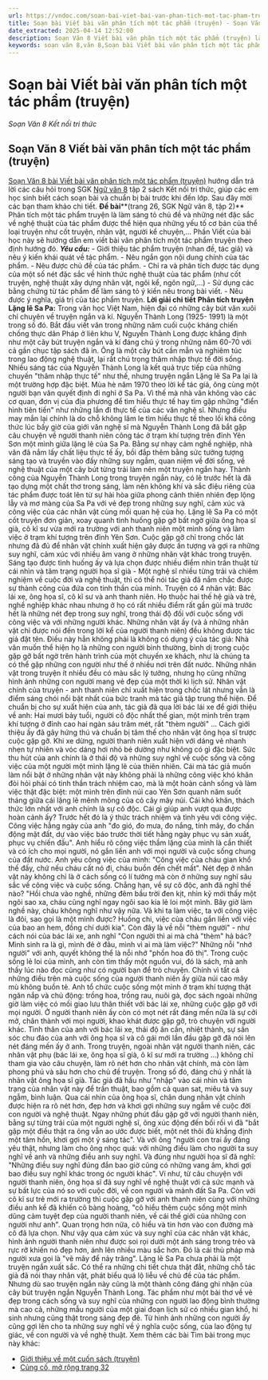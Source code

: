 ```yaml
---
url: https://vndoc.com/soan-bai-viet-bai-van-phan-tich-mot-tac-pham-truyen-313876
title: Soạn bài Viết bài văn phân tích một tác phẩm (truyện) - Soạn Văn 8 Kết nối tri thức - VnDoc.com
date_extracted: 2025-04-14 12:52:00
description: Soạn Văn 8 Viết bài văn phân tích một tác phẩm (truyện) là bài soạn bài mẫu thuộc chương trình Ngữ văn lớp 8 KNTT học kì 2. Mời các bạn cùng tham khảo bài soạn để chuẩn bị cho bài học sắp tới của mình.
keywords: soạn văn 8,văn 8,Soạn bài Viết bài văn phân tích một tác phẩm (truyện),ngữ văn 8,soan van 8,soạn văn lớp 8,giải văn 8,soạn văn 8 tập 2,soạn văn 8 Viết bài văn phân tích một tác phẩm,soạn văn 8 kết nối tri thức,văn 8 kntt,ngữ văn 8 kết nối tri thức,Viết bài văn phân tích một tác phẩm (truyện),soạn bài Viết bài văn phân tích một tác phẩm lớp 8,soạn văn 8 kntt,văn 8 kết nối tri thức
---
```


# Soạn bài Viết bài văn phân tích một tác phẩm \(truyện\)
_Soạn Văn 8 Kết nối tri thức_
## **Soạn Văn 8 Viết bài văn phân tích một tác phẩm \(truyện\)**
[Soạn Văn 8 bài Viết bài văn phân tích một tác phẩm \(truyện\)](<https://vndoc.com/soan-bai-viet-bai-van-phan-tich-mot-tac-pham-truyen-313876>) hướng dẫn trả lời các câu hỏi trong SGK [Ngữ văn 8](<https://vndoc.com/ngu-van-lop8>) tập 2  sách Kết nối tri thức, giúp các em học sinh biết cách soạn bài và chuẩn bị bài trước khi đến lớp. Sau đây mời các bạn tham khảo chi tiết.
**Đề bài****\(trang 26, SGK Ngữ văn 8, tập 2\)**
Phân tích một tác phẩm truyện là làm sáng tỏ chủ đề và những nét đặc sắc về nghệ thuật của tác phẩm được thể hiện qua những yếu tố cơ bản của thể loại truyện như cốt truyện, nhân vật, người kể chuyện,… Phần Viết của bài học này sẽ hướng dẫn em viết bài văn phân tích một tác phẩm truyện theo định hướng đó.
**_Yêu cầu:_**
\- Giới thiệu tác phẩm truyện \(nhan đề, tác giả\) và nêu ý kiến khái quát về tác phẩm.
\- Nêu ngắn gọn nội dung chính của tác phẩm.
\- Nêu được chủ đề của tác phẩm.
\- Chỉ ra và phân tích được tác dụng của một số nét đặc sắc về hình thức nghệ thuật của tác phẩm \(như cốt truyện, nghệ thuật xây dựng nhân vật, ngôi kể, ngôn ngữ,…\)
\- Sử dụng các bằng chứng từ tác phẩm để làm sáng tỏ ý kiến nêu trong bài viết.
\- Nêu được ý nghĩa, giá trị của tác phẩm truyện.
**Lời giải chi tiết**
**Phân tích truyện Lặng lẽ Sa Pa:**
Trong văn học Việt Nam, hiện đại có những cây bút văn xuôi chỉ chuyên về truyện ngắn và kí. Nguyễn Thành Long \(1925- 1991\) là một trong số đó. Bắt đầu viết văn trong những năm cuối cuộc kháng chiến chống thực dân Pháp ở liên khu V, Nguyễn Thành Long được khẳng định như một cây bút truyện ngắn và kí đáng chú ý trong những năm 60-70 với cả gần chục tập sách đã in. Ông là một cây bút cần mẫn và nghiêm túc trong lao động nghệ thuật, lại rất chú trọng thâm nhập thực tế đời sống. Nhiều sáng tác của Nguyễn Thành Long là kết quả trực tiếp của những chuyến "thâm nhập thực tế" như thế, nhưng truyện ngắn Lặng lẽ Sa Pa lại là một trường hợp đặc biệt.
Mùa hè năm 1970 theo lời kể tác giả, ông cùng một người bạn văn quyết định đi nghỉ ở Sa Pa. Vì thế mà nhà văn không vào các cơ quan, đơn vị của địa phương để tìm hiểu thực tế hay tìm gặp những "điển hình tiên tiến" như những lần đi thực tế của các văn nghệ sĩ. Nhưng điều may mắn lại chính là do chỗ không lăm le tìm hiểu thực tế theo lối khá công thức lúc bấy giờ của giới văn nghệ sĩ mà Nguyễn Thành Long đã bắt gặp câu chuyện về người thanh niên công tác ở trạm khí tượng trên đỉnh Yên Sơn một mình giữa lặng lẽ của Sa Pa. Bằng sự nhạy cảm nghề nghiệp, nhà văn đã nắm lấy chất liệu thực tế ấy, bồi đắp thêm bằng sức tưởng tượng sáng tạo và truyền vào đấy những suy ngẫm, quan niệm về đời sống, về nghệ thuật của một cây bút từng trải làm nên một truyện ngắn hay.
Thành công của Nguyễn Thành Long trong truyện ngắn này, có lẽ trước hết là đã tạo dựng một chất thơ trong sáng, làm nên không khí và sắc điệu riêng của tác phẩm được toát lên từ sự hài hòa giữa phong cảnh thiên nhiên đẹp lộng lẫy và mơ màng của Sa Pa với vẻ đẹp trong những suy nghĩ, cảm xúc và công việc của các nhân vật cùng mối quan hệ của họ. Lặng lẽ Sa Pa có một cốt truyện đơn giản, xoay quanh tình huống gặp gỡ bất ngờ giữa ông họa sĩ già, cô kĩ sư vừa mới ra trường với anh thanh niên một mình sống và làm việc ở trạm khí tượng trên đỉnh Yên Sơn. Cuộc gặp gỡ chỉ trong chốc lát nhưng đã đủ để nhân vật chính xuất hiện gây được ấn tượng và gợi ra những suy nghĩ, cảm xúc với nhiều âm vang ở những nhân vật khác trong truyện. Sáng tạo được tình huống ấy và lựa chọn được nhiều điểm nhìn trần thuật từ cái nhìn và tâm trạng người họa sĩ già - Một nghệ sĩ nhiều từng trải và chiêm nghiệm về cuộc đời và nghệ thuật, thì có thể nói tác giả đã nắm chắc được sự thành công của đứa con tinh thần của mình.
Truyện có 4 nhân vật: Bác lái xe, ông họa sĩ, cô kĩ sư và anh thanh niên. Họ thuộc hai thế hệ già và trẻ, nghề nghiệp khác nhau nhưng ở họ có rất nhiều điểm rất gần gũi mà trước hết là những nét đẹp trong suy nghĩ, trong thái độ đối với cuộc sống với công việc và với những người khác. Những nhân vật ấy \(và ả những nhân vật chỉ được nói đến trong lời kể của người thanh niên\) đều không được tác giả đặt tên. Điều này hẳn không phải là không có dụng ý của tác giả: Nhà văn muốn thể hiện họ là những con người bình thường, bình dị trong cuộc gặp gỡ bất ngờ trên hành trình của một chuyến xe khách, như là chúng ta có thể gặp những con người như thế ở nhiều nơi trên đất nước. Những nhân vật trong truyện ít nhiều đều có màu sắc lý tưởng, nhưng họ cũng những hình ảnh những con người mang vẻ đẹp của một thời kì lịch sử.
Nhân vật chính của truyện - anh thanh niên chỉ xuất hiện trong chốc lát nhưng vẫn là điểm sáng chói nổi bật nhất của bức tranh mà tác giả tập trung thể hiện. Để chuẩn bị cho sự xuất hiện của anh, tác giả đã qua lời bác lái xe để giới thiệu về anh: Hai mươi bảy tuổi, người cô độc nhất thế gian, một mình trên trạm khí tượng ở đỉnh cao hai ngàn sáu trăm mét, rất "thèm người" ... Cách giới thiệu ấy đã gây hứng thú và chuẩn bị tâm thế cho nhân vật ông họa sĩ trược cuộc gặp gỡ. Khi xe dừng, người thanh niên xuất hiện với dáng vẻ nhanh nhẹn tự nhiên và vóc dáng hơi nhỏ bé dường như không có gì đặc biệt. Sức thu hút của anh chính là ở thái độ và những suy nghĩ về cuộc sống và công việc của một người một mình lặng lẽ của thiên nhiên. Cái mà tác giả muốn làm nổi bật ở những nhân vật này không phải là những công việc khó khăn đòi hỏi phải có tinh thần trách nhiệm cao, mà là một hoàn cảnh sống và làm việc thật đặc biệt: một mình trên đỉnh núi cao Yên Sơn quanh năm suốt tháng giữa cái lặng lẽ mênh mông của cỏ cây mây núi. Cái khó khăn, thách thức lớn nhất với anh chính là sự cô độc. Cái gì giúp anh vượt qua được hoàn cảnh ấy?
Trước hết đó là ý thức trách nhiệm và tình yêu với công việc. Công việc hằng ngày của anh "đo gió, đo mưa, đo nắng, tính mây, đo chấn động mặt đất, dự vào việc báo trước thời tiết hằng ngày phục vụ sản xuất, phục vụ chiến đấu". Anh hiểu rõ công việc thầm lặng của mình là cần thiết và có ích cho mọi người, nó gắn liền anh với mọi người và cuộc sống chung của đất nước. Anh yêu công việc của mình: "Công việc của cháu gian khổ thế đấy, chứ nếu cháu cất nó đi, cháu buồn đến chết mất".
Nét đẹp ở nhân vật này không chỉ là ở cách sống có lí tưởng mà còn ở những suy nghĩ sâu sắc về công việc và cuộc sống. Chẳng hạn, về sự cô độc, anh đã nghĩ thế nào?
"Hồi chưa vào nghề, những đêm bầu trời đen kịt, nhìn kỹ mới thấy một ngôi sao xa, cháu cũng nghĩ ngay ngôi sao kia lẻ loi một mình. Bây giờ làm nghề này, cháu không nghĩ như vậy nữa. Vả khi ta làm việc, ta với công việc là đôi, sao gọi là một mình được? Huống chi, việc của cháu gắn liền với việc của bao an hem, đồng chí dưới kia". Còn đây là về nỗi "thèm người" - như cách nói của bác lái xe, anh nghĩ "Con người thì ai mà chả "thèm" hả bác? Mình sinh ra là gì, mình đẻ ở đâu, mình vì ai mà làm việc?" Những nỗi "nhớ người" với anh, quyết không thể là nỗi nhớ "phồn hoa đô thị".
Trong cuộc sống lẻ loi của mình, anh còn tìm thấy một nguồn vui, đó là  sách, mà anh thấy lúc nào đọc cũng như có người bạn để trò chuyện.
Chính vì tất cả những điều trên mà cuộc sống của người thanh niên ấy giữa núi cao mây mù không buồn tẻ. Anh tổ chức cuộc sống một mình ở trạm khí tượng thật ngăn nắp và chủ động: trồng hoa, trồng rau, nuôi gà, đọc sách ngoài những giờ làm việc có mối giao lưu thân thiết với bác lái xe, những cuộc gặp gỡ với mọi người. Ở người thanh niên ấy còn có mọt nét rất đáng mến nữa là sự cởi mở, chân thành với mọi người, khao khát được gặp gỡ, trò chuyện với người khác. Tình thân của anh với bác lái xe, thái độ ân cần, nhiệt thành, sự săn sóc chu đáo của anh với ông họa sĩ và cô gái mới lần đầu gặp gỡ đã nói lên nét đáng mến ấy ở anh.
Trong truyện, ngoài nhân vật người thanh niên, các nhân vật phụ \(bác lái xe, ông họa sĩ già, ô kĩ sư mới ra trường ...\) không chỉ tham gia vào câu chuyện, làm rõ nét hơn cho nhân vật chính, mà còn làm phong phú và sâu hơn cho chủ đề truyện. Trong số đó, đáng chú ý nhất là nhân vật ông họa sĩ già. Tác giả đã hầu như "nhập" vào cái nhìn và tâm trạng của nhân vật này để trần thuật, bao gồm cả quan sat, miêu tả và suy ngẫm, bình luận. Qua cái nhìn của ông họa sĩ, chân dung nhân vật chính được hiện ra rõ nét hơn, đẹp hơn và khơi gợi những suy ngẫm về cuộc đời con người và nghệ thuật.
Ngay những phút đầu gặp gỡ với người thanh niên, bằng sự từng trải của một người nghệ sĩ, ông xúc động đến bối rối vì đã "bắt gặp một điều thật ra ông vẫn ao ước được biết, một nét thôi đủ khẳng định một tâm hồn, khơi gợi một ý sáng tác". Và với ông "người con trai ấy đáng yêu thật, nhưng làm cho ông nhọc quá: với những điều làm cho người ta suy nghĩ về anh và những điều anh suy nghĩ. Và đúng như người họa sĩ đã nghĩ: "Những điều suy nghĩ đúng đắn bao giờ cũng có những vang âm, khơi gợi bao điều suy nghĩ khác trong óc người khác". Ví như, từ câu chuyện với người thanh niên, ông họa sĩ đã suy nghĩ về nghệ thuật với cả sức mạnh và sự bất lực của nó so với cuộc đời, về con người và mảnh đất Sa Pa.
Còn với cô kĩ sư trẻ mới ra trường thì cuộc gặp gỡ với anh thanh niên cùng với những điều anh kể đã khiến cô bàng hoàng, "cô hiểu thêm cuộc sống một mình dũng cảm tuyệt đẹp của người thanh niên, về cái thế giới của những con người như anh". Quan trọng hơn nữa, cô hiểu và tin hơn vào con đường mà cô đã lựa chọn.
Như vậy qua cảm xúc và suy nghĩ của các nhân vật khác, hình ảnh người thanh niên như được soi rọi dưới một ánh sáng trong trẻo và rực rỡ khiến nó đẹp hơn, ánh lên nhiều màu sắc hơn. Đó là cái thủ pháp mà người xưa gọi là "vẽ mây để nảy trăng".
Lặng lẽ Sa Pa chưa phải là một truyện ngắn xuất sắc. Có thể ra những chi tiết chưa thật đắt, những chỗ tác giả đã nói thay nhân vật, phát biểu quá lộ liễu về chủ đề của tác phẩm. Nhưng dù sao truyện ngắn này cũng là một thành công đáng ghi nhận của cây bút truyện ngắn Nguyễn Thành Long. Tác phẩm như một bài thơ về vẻ đẹp trong cách sống và suy nghĩ của những con người lao động bình thường mà cao cả, những mẫu người của một giai đoạn lịch sử có nhiều gian khổ, hi sinh nhưng cũng thật trong sáng đẹp đẽ. Từ hình ảnh những con người ấy cũng gợi lên cho ta những suy nghĩ về ý nghĩa cuộc sống, của lao động tự giác, về con người và về nghệ thuật.
Xem thêm các bài Tìm bài trong mục này khác:
  * [Giới thiệu về một cuốn sách \(truyện\)](</soan-bai-gioi-thieu-ve-mot-cuon-sach-truyen-313879>)
  * [Củng cố, mở rộng trang 32](</soan-bai-cung-co-mo-rong-trang-32-313881>)

